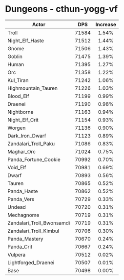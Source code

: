 # Dungeons - cthun-yogg-vf
| Actor | DPS | Increase |
|---|:---:|:---:|
|Troll|71584|1.54%|
|Night_Elf_Haste|71512|1.44%|
|Gnome|71506|1.43%|
|Goblin|71475|1.39%|
|Human|71395|1.27%|
|Orc|71358|1.22%|
|Kul_Tiran|71242|1.06%|
|Highmountain_Tauren|71226|1.03%|
|Blood_Elf|71199|0.99%|
|Draenei|71190|0.98%|
|Nightborne|71163|0.94%|
|Night_Elf_Crit|71154|0.93%|
|Worgen|71136|0.90%|
|Dark_Iron_Dwarf|71123|0.89%|
|Zandalari_Troll_Paku|71086|0.83%|
|Maghar_Orc|71024|0.75%|
|Panda_Fortune_Cookie|70992|0.70%|
|Void_Elf|70981|0.69%|
|Dwarf|70893|0.56%|
|Tauren|70865|0.52%|
|Panda_Haste|70862|0.52%|
|Panda_Vers|70729|0.33%|
|Undead|70720|0.31%|
|Mechagnome|70719|0.31%|
|Zandalari_Troll_Bwonsamdi|70719|0.31%|
|Zandalari_Troll_Kimbul|70706|0.30%|
|Panda_Mastery|70670|0.24%|
|Panda_Crit|70667|0.24%|
|Vulpera|70512|0.02%|
|Lightforged_Draenei|70507|0.01%|
|Base|70498|0.00%|
